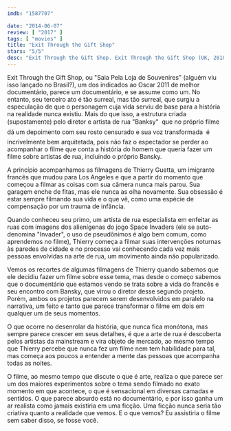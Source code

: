 ```yaml
---
imdb: "1587707"

date: "2014-06-07"
review: [ "2017" ]
tags: [ "movies" ]
title: "Exit Through the Gift Shop"
stars: "5/5"
desc: "Exit Through the Gift Shop. Exit Through the Gift Shop (UK, 2010). Dirigido por Banksy. Com Banksy, Mr. Brainwash, Debora Guetta, Space Invader, Monsieur André, Zeus, Shepard Fairey, Ron English, Caledonia Curry."
---
```

Exit Through the Gift Shop, ou "Saia Pela Loja de Souvenires" (alguém viu isso lançado no Brasil?), um dos indicados ao Oscar 2011 de melhor documentário, parece um documentário, e se assume como um. No entanto, seu terceiro ato é tão surreal, mas tão surreal, que surgiu a especulação de que o personagem cuja vida serviu de base para a história na realidade nunca existiu. Mais do que isso, a estrutura criada (supostamente) pelo diretor e artista de rua "Banksy"  que no próprio filme dá um depoimento com seu rosto censurado e sua voz transformada  é incrivelmente bem arquitetada, pois não faz o espectador se perder ao acompanhar o filme que conta a história do homem que queria fazer um filme sobre artistas de rua, incluindo o próprio Bansky.

A princípio acompanhamos as filmagens de Thierry Guetta, um imigrante francês que mudou para Los Angeles e que a partir do momento que começou a filmar as coisas com sua câmera nunca mais parou. Sua garagem enche de fitas, mas ele nunca as olha novamente. Sua obsessão é estar sempre filmando sua vida e o que vê, como uma espécie de compensação por um trauma de infância.

Quando conheceu seu primo, um artista de rua especialista em enfeitar as ruas com imagens dos alienígenas do jogo Space Invaders (ele se auto-denomina "Invader", o uso de pseudônimos é algo bem comum, como aprendemos no filme), Thierry começa a filmar suas intervenções noturnas às paredes de cidade e no processo vai conhecendo cada vez mais pessoas envolvidas na arte de rua, um movimento ainda não popularizado.

Vemos os recortes de algumas filmagens de Thierry quando sabemos que ele decidiu fazer um filme sobre esse tema, mas desde o começo sabemos que o documentário que estamos vendo se trata sobre a vida do francês e seu encontro com Bansky, que virou o diretor desse segundo projeto. Porém, ambos os projetos parecem serem desenvolvidos em paralelo na narrativa, um feito e tanto que parece transformar o filme em dois em qualquer um de seus momentos.

O que ocorre no desenrolar da história, que nunca fica monótona, mas sempre parece crescer em seus detalhes, é que a arte de rua é descoberta pelos artistas da mainstream e vira objeto de mercado, ao mesmo tempo que Thierry percebe que nunca fez um filme nem tem habilidade para tal, mas começa aos poucos a entender a mente das pessoas que acompanha todas as noites.

O filme, ao mesmo tempo que discute o que é arte, realiza o que parece ser um dos maiores experimentos sobre o tema sendo filmado no exato momento em que acontece, o que é sensacional em diversas camadas e sentidos. O que parece absurdo está no documentário, e por isso ganha um ar realista como jamais existiria em uma ficção. Uma ficção nunca seria tão criativa quanto a realidade que vemos. E o que vemos? Eu assistiria o filme sem saber disso, se fosse você.
